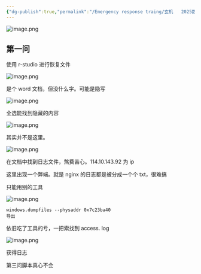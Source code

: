 ```yaml
---
{"dg-publish":true,"permalink":"/Emergency response traing/玄机   2025数字中国-数据安全-溯源与取证/"}
---
```


![image.png](https://s2.loli.net/2025/06/01/VnGPhe5xks3JU8d.png)

## 第一问
使用 r-studio 进行恢复文件

![image.png](https://s2.loli.net/2025/06/01/94UfYzbeq61FSBj.png)


是个 word 文档，但没什么字。可能是隐写

![image.png](https://s2.loli.net/2025/06/01/iVMxIr7ZgOeWEHy.png)


全选能找到隐藏的内容


![image.png](https://s2.loli.net/2025/06/01/9Ja1Azl8RUeo6GE.png)


其实并不是这里。

![image.png](https://s2.loli.net/2025/06/01/eXNDz7tEpwvyFfl.png)

在文档中找到日志文件，煞费苦心。114.10.143.92 为 ip


这里出现一个弊端。就是 nginx 的日志都是被分成一个个 txt，很难搞

只能用别的工具

![image.png](https://s2.loli.net/2025/06/01/EIUb6pnfu28wd15.png)

```
windows.dumpfiles --physaddr 0x7c23ba40
导出
```

依旧吃了工具的亏，一把索找到 access. log

![image.png](https://s2.loli.net/2025/06/01/IW9hM3d152zDu6j.png)

获得日志


第三问脚本真心不会